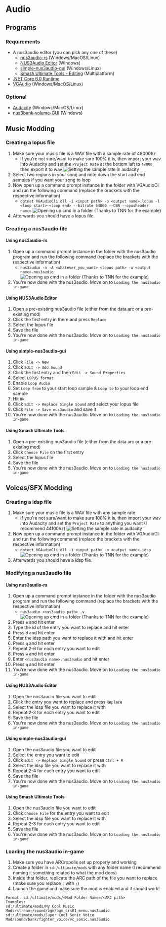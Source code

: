 # Audio

## Programs
### Requirements
- A nus3audio editor (you can pick any one of these)
    - [nus3audio-rs](https://github.com/jam1garner/nus3audio-rs/releases) (Windows/MacOS/Linux)
    - [NUS3Audio Editor](https://gamebanana.com/tools/6927) (Windows)
    - [simple-nus3audio-gui](https://gamebanana.com/tools/8340) (Windows/Linux)
    - [Smash Ultimate Tools - Editing](https://smashultimatetools.com/index.php?page=nus3audioEditor) (Multiplatform)
- [.NET Core 6.0 Runtime](https://dotnet.microsoft.com/en-us/download/dotnet/6.0)
- [VGAudio](https://github.com/Coolsonickirby/Smash-Ultimate-Documentation/blob/main/programs/vgaudio.zip) (Windows/MacOS/Linux)

### Optional
- [Audacity](https://www.audacityteam.org/download/) (Windows/MacOS/Linux)
- [nus3bank-volume-GUI](https://github.com/Pacil142857/nus3bank-volume-GUI) (Windows)

## Music Modding

### Creating a lopus file
1. Make sure your music file is a WAV file with a sample rate of 48000hz
    - If you're not sure/want to make sure 100% it is, then import your wav into Audacity and set the `Project Rate` at the bottom left to `48000` then export it to wav
    ![Setting the sample rate in audacity](../img/Audio/Music/resample.png)
2. Select two regions in your song and note down the start and end samples if you want your song to loop
3. Now open up a command prompt instance in the folder with VGAudioCli and run the following command (replace the brackets with the respective information)
    - `dotnet VGAudioCli.dll -i <input path> -o <output name>.lopus -l <loop start>-<loop end> --bitrate 64000 --CBR --opusheader namco`
    ![Opening up cmd in a folder (Thanks to TNN for the example)](../img/General/cmd_in_folder.gif)
4. Afterwards you should have a lopus file.

### Creating a nus3audio file

#### Using nus3audio-rs
1. Open up a command prompt instance in the folder with the nus3audio program and run the following command (replace the brackets with the respective information)
    - `nus3audio -n -A <whatever_you_want> <lopus path> -w <output name>.nus3audio`
    ![Opening up cmd in a folder (Thanks to TNN for the example)](../img/General/cmd_in_folder.gif)
2. You're now done with the nus3audio. Move on to `Loading the nus3audio in-game`

#### Using NUS3Audio Editor
1. Open a pre-existing nus3audio file (either from the data.arc or a pre-existing mod)
2. Click the first entry in there and press `Replace`
3. Select the lopus file
4. Save the file
5. You're now done with the nus3audio. Move on to `Loading the nus3audio in-game`

#### Using simple-nus3audio-gui
1. Click `File -> New`
2. Click `Edit -> Add Sound`
3. Click the first entry and then `Edit -> Sound Properties`
4. Select `LOPUS format`
5. Enable `Loop Audio`
6. Set `Loop from` to your start loop sample & `Loop to` to your loop end sample
7. Hit `Ok`
8. Click `Edit -> Replace Single Sound` and select your lopus file
9. Click `File -> Save nus3audio` and save it
10. You're now done with the nus3audio. Move on to `Loading the nus3audio in-game`

#### Using Smash Ultimate Tools
1. Open a pre-existing nus3audio file (either from the data.arc or a pre-existing mod)
2. Click `Choose File` on the first entry
3. Select the lopus file
4. Save the file
5. You're now done with the nus3audio. Move on to `Loading the nus3audio in-game`

## Voices/SFX Modding
### Creating a idsp file
1. Make sure your music file is a WAV file with any sample rate
    - If you're not sure/want to make sure 100% it is, then import your wav into Audacity and set the `Project Rate` to anything you want (I recommend 44100hz)
    ![Setting the sample rate in audacity](../img/Audio/Music/resample.png)
2. Now open up a command prompt instance in the folder with VGAudioCli and run the following command (replace the brackets with the respective information)
    - `dotnet VGAudioCli.dll -i <input path> -o <output name>.idsp`
    ![Opening up cmd in a folder (Thanks to TNN for the example)](../img/General/cmd_in_folder.gif)
3. Afterwards you should have a idsp file.

### Modifying a nus3audio file
#### Using nus3audio-rs
1. Open up a command prompt instance in the folder with the nus3audio program and run the following command (replace the brackets with the respective information)
    - `nus3audio <nus3audio path> -v`
    ![Opening up cmd in a folder (Thanks to TNN for the example)](../img/General/cmd_in_folder.gif)
2. Press `e` and hit enter
3. Type the id of the entry you want to replace and hit enter
4. Press `d` and hit enter
5. Enter the idsp path you want to replace it with and hit enter
6. Press `q` and hit enter
7. Repeat 2-6 for each entry you want to edit
8. Press `w` and hit enter
9. Enter `<nus3audio name>.nus3audio` and hit enter
10. Press `q` and hit enter
11. You're now done with the nus3audio. Move on to `Loading the nus3audio in-game`

#### Using NUS3Audio Editor
1. Open the nus3audio file you want to edit
2. Click the entry you want to replace and press `Replace`
3. Select the idsp file you want to replace it with
4. Repeat 2-3 for each entry you want to edit
5. Save the file
6. You're now done with the nus3audio. Move on to `Loading the nus3audio in-game`

#### Using simple-nus3audio-gui
1. Open the nus3audio file you want to edit
2. Select the entry you want to edit
3. Click `Edit -> Replace Single Sound` or press `Ctrl + R`
4. Select the idsp file you want to replace it with
5. Repeat 2-4 for each entry you want to edit
6. Save the file
7. You're now done with the nus3audio. Move on to `Loading the nus3audio in-game`

#### Using Smash Ultimate Tools
1. Open the nus3audio file you want to edit
2. Click `Choose File` for the entry you want to edit
3. Select the idsp file you want to replace it with
4. Repeat 2-3 for each entry you want to edit
5. Save the file
6. You're now done with the nus3audio. Move on to `Loading the nus3audio in-game`

### Loading the nus3audio in-game
1. Make sure you have ARCropolis set up properly and working
2. Create a folder in `sd:/ultimate/mods` with any folder name (I recommend naming it something related to what the mod does)
3. Inside that folder, replicate the ARC path of the file you want to replace (make sure you replace `:` with `;`)
4. Launch the game and make sure the mod is enabled and it should work!
```
Format: sd:/ultimate/mods/<Mod Folder Name>/<ARC path>
Examples:
sd:/ultimate/mods/My Cool Music Mods/stream;/sound/bgm/bgm_crs01_menu.nus3audio
sd:/ultimate/mods/Super Cool Sonic Voice Mod/sound/bank/fighter_voice/vc_sonic.nus3audio
```